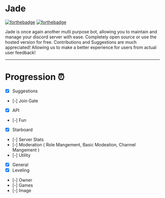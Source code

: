 # Jade

[![forthebadge](https://forthebadge.com/images/badges/built-with-love.svg)](https://forthebadge.com)
[![forthebadge](https://forthebadge.com/images/badges/open-source.svg)](https://forthebadge.com)

Jade is once again another mutli purpose bot, allowing you to maintain and manage your discord server with ease. Completely open source or use the hosted version for free. Contributions and Suggestions are much appreciated! Allowing us to make a better experience for users from actual user feedback!

<hr>

# Progression ⏰

- [x] Suggestions
- [-] Join Gate
- [x] API
- [-] Fun
- [x] Starboard
- [-] Server Stats
- [-] Moderation ( Role Mangement, Basic Modeation, Channel Mangement )
- [-] Utility
- [x] General
- [x] Leveling
- [-] Owner
- [-] Games
- [-] Image